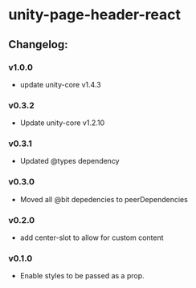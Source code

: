 # unity-page-header-react

## Changelog:

### v1.0.0
- update unity-core v1.4.3

### v0.3.2
- Update unity-core v1.2.10

### v0.3.1
- Updated @types dependency

### v0.3.0
- Moved all @bit depedencies to peerDependencies

### v0.2.0
- add center-slot to allow for custom content

### v0.1.0
- Enable styles to be passed as a prop.
